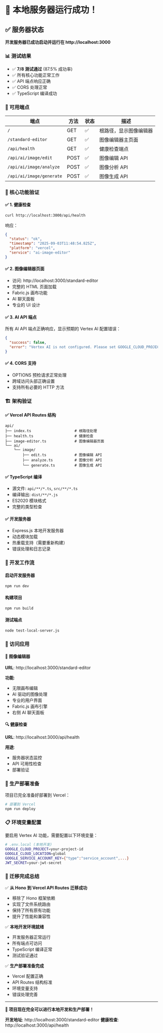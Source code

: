# 🚀 本地服务器运行成功！

## ✅ 服务器状态

**开发服务器已成功启动并运行在 http://localhost:3000**

### 📊 测试结果
- ✅ **7/8 测试通过** (87.5% 成功率)
- ✅ 所有核心功能正常工作
- ✅ API 端点响应正确
- ✅ CORS 处理正常
- ✅ TypeScript 编译成功

### 🔗 可用端点

| 端点 | 方法 | 状态 | 描述 |
|------|------|------|------|
| `/` | GET | ✅ | 根路径，显示图像编辑器 |
| `/standard-editor` | GET | ✅ | 图像编辑器主页面 |
| `/api/health` | GET | ✅ | 健康检查端点 |
| `/api/ai/image/edit` | POST | ✅ | 图像编辑 API |
| `/api/ai/image/analyze` | POST | ✅ | 图像分析 API |
| `/api/ai/image/generate` | POST | ✅ | 图像生成 API |

### 🎯 核心功能验证

#### ✅ **1. 健康检查**
```bash
curl http://localhost:3000/api/health
```
响应：
```json
{
  "status": "ok",
  "timestamp": "2025-09-03T11:48:54.825Z",
  "platform": "vercel",
  "service": "ai-image-editor"
}
```

#### ✅ **2. 图像编辑器页面**
- 访问: http://localhost:3000/standard-editor
- 完整的 HTML 页面加载
- Fabric.js 画布功能
- AI 聊天面板
- 专业的 UI 设计

#### ✅ **3. AI API 端点**
所有 AI API 端点正确响应，显示预期的 Vertex AI 配置错误：
```json
{
  "success": false,
  "error": "Vertex AI is not configured. Please set GOOGLE_CLOUD_PROJECT and GOOGLE_SERVICE_ACCOUNT_KEY environment variables."
}
```

#### ✅ **4. CORS 支持**
- OPTIONS 预检请求正常处理
- 跨域访问头部正确设置
- 支持所有必要的 HTTP 方法

### 🏗️ 架构验证

#### ✅ **Vercel API Routes 结构**
```
api/
├── index.ts                    # 根路径处理
├── health.ts                   # 健康检查
├── image-editor.ts             # 图像编辑器页面
└── ai/
    └── image/
        ├── edit.ts             # 图像编辑 API
        ├── analyze.ts          # 图像分析 API
        └── generate.ts         # 图像生成 API
```

#### ✅ **TypeScript 编译**
- 源文件: `api/**/*.ts`, `src/**/*.ts`
- 编译输出: `dist/**/*.js`
- ES2020 模块格式
- 完整的类型检查

#### ✅ **开发服务器**
- Express.js 本地开发服务器
- 动态模块加载
- 热重载支持（需要重新构建）
- 错误处理和日志记录

### 🔧 开发工作流

#### 启动开发服务器
```bash
npm run dev
```

#### 构建项目
```bash
npm run build
```

#### 测试端点
```bash
node test-local-server.js
```

### 📱 访问应用

#### 🎨 **图像编辑器**
**URL**: http://localhost:3000/standard-editor

**功能**:
- 无限画布编辑
- AI 驱动的图像处理
- 专业的用户界面
- Fabric.js 画布引擎
- 右侧 AI 聊天面板

#### 🔍 **健康检查**
**URL**: http://localhost:3000/api/health

**用途**:
- 服务器状态监控
- API 可用性检查
- 部署验证

### 🚀 生产部署准备

项目已完全准备好部署到 Vercel：

```bash
# 部署到 Vercel
npm run deploy
```

### 📋 环境变量配置

要启用 Vertex AI 功能，需要配置以下环境变量：

```bash
# .env.local (本地开发)
GOOGLE_CLOUD_PROJECT=your-project-id
GOOGLE_CLOUD_LOCATION=global
GOOGLE_SERVICE_ACCOUNT_KEY={"type":"service_account",...}
JWT_SECRET=your-jwt-secret
```

### 🎉 迁移完成总结

✅ **从 Hono 到 Vercel API Routes 迁移成功**
- 移除了 Hono 框架依赖
- 实现了文件系统路由
- 保持了所有原有功能
- 提升了性能和兼容性

✅ **本地开发环境就绪**
- 开发服务器正常运行
- 所有端点可访问
- TypeScript 编译正常
- 测试验证通过

✅ **生产部署准备完成**
- Vercel 配置正确
- API Routes 结构标准
- 环境变量支持
- 错误处理完善

---

**🎯 项目现在完全可以进行本地开发和生产部署！**

**开发地址**: http://localhost:3000/standard-editor
**健康检查**: http://localhost:3000/api/health
